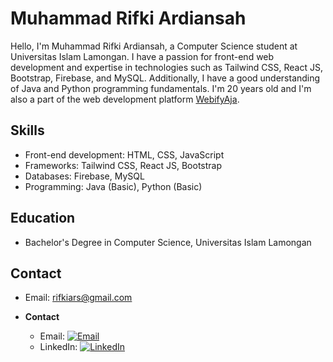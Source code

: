 # Muhammad Rifki Ardiansah

Hello, I'm Muhammad Rifki Ardiansah, a Computer Science student at Universitas Islam Lamongan. I have a passion for front-end web development and expertise in technologies such as Tailwind CSS, React JS, Bootstrap, Firebase, and MySQL. Additionally, I have a good understanding of Java and Python programming fundamentals. I'm 20 years old and I'm also a part of the web development platform [WebifyAja](https://www.webifyaja.com).

## Skills

- Front-end development: HTML, CSS, JavaScript
- Frameworks: Tailwind CSS, React JS, Bootstrap
- Databases: Firebase, MySQL
- Programming: Java (Basic), Python (Basic)

## Education

- Bachelor's Degree in Computer Science, Universitas Islam Lamongan

## Contact
  
- Email: rifkiars@gmail.com

- **Contact**
  - Email: [![Email](https://img.shields.io/badge/-Email-red?style=flat-square&logo=gmail&logoColor=white)](mailto:rifkiars@gmail.com)
  - LinkedIn: [![LinkedIn](https://img.shields.io/badge/-LinkedIn-blue?style=flat-square&logo=linkedin&logoColor=white)](https://www.linkedin.com/in/https://www.linkedin.com/in/rifkiars/)
